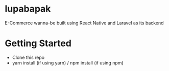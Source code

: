 # lupabapak

E-Commerce wanna-be built using React Native and Laravel as its backend

# Getting Started

- Clone this repo
- yarn install (if using yarn) / npm install (if using npm)
